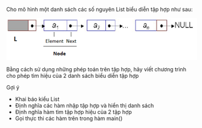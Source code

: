 Cho mô hình một danh sách các số nguyên List biểu diễn tập hợp như sau:

<img src="../Dslk.png">

Bằng cách sử dụng những phép toán  trên tập hợp, hãy viết chương trình cho phép tìm hiệu của 2 danh sách biểu diễn tập hợp

Gợi ý
- Khai báo kiểu List
- Định nghĩa các hàm nhập tập hợp và hiển thị danh sách
- Định nghĩa hàm tìm tập hợp hiệu của 2 tập hợp
- Gọi thực thi các hàm trên trong hàm main()
